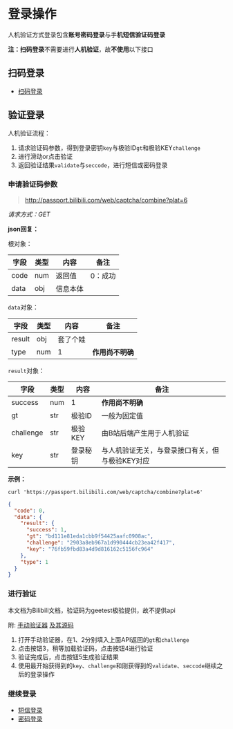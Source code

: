 # 登录操作

人机验证方式登录包含**账号密码登录**与手**机短信验证码登录**

**注：扫码登录**不需要进行**人机验证**，故**不使用**以下接口

## 扫码登录

- [扫码登录](QR.md)

## 验证登录

人机验证流程：

1. 请求验证码参数，得到登录密钥`key`与极验ID`gt`和极验KEY`challenge`
2. 进行滑动or点击验证
3. 返回验证结果`validate`与`seccode`，进行短信或密码登录


### 申请验证码参数

> http://passport.bilibili.com/web/captcha/combine?plat=6

*请求方式：GET*

**json回复：**

根对象：

| 字段   | 类型 | 内容     | 备注         |
| ------ | ---- | -------- | --------- |
| code   | num  | 返回值   | 0：成功     |
| data   | obj  | 信息本体 | |

`data`对象：

| 字段      | 类型  | 内容     | 备注     |
| -------- | ----- | ------ | -------- |
| result   | obj   | 套了个娃 |  |
| type     | num   | 1      | **作用尚不明确** |

`result`对象：

| 字段      | 类型  | 内容     | 备注     |
| -------- | ----- | ------ | -------- |
| success | num | 1 | **作用尚不明确** |
| gt | str | 极验ID | 一般为固定值 |
| challenge | str | 极验KEY | 由B站后端产生用于人机验证 |
| key | str | 登录秘钥 | 与人机验证无关，与登录接口有关，但与极验KEY对应 |

**示例：**

```shell
curl 'https://passport.bilibili.com/web/captcha/combine?plat=6'
```
```json
{
  "code": 0,
  "data": {
    "result": {
      "success": 1,
      "gt": "bd111e81eda1cbb9f54425aafc0908ac",
      "challenge": "2903a8eb967a1d990444cb23ea42f417",
      "key": "76fb59fbd83a4d9d816162c5156fc964"
    },
    "type": 1
  }
}
```


### 进行验证

本文档为Bilibili文档，验证码为geetest极验提供，故不提供api

附: [手动验证器](https://kuresaru.github.io/geetest-validator/)
[及其源码](https://github.com/kuresaru/geetest-validator)

1. 打开手动验证器，在1、2分别填入上面API返回的`gt`和`challenge`
2. 点击按钮3，稍等加载验证码，点击按钮4进行验证
3. 验证完成后，点击按钮5生成验证结果
4. 使用最开始获得到的`key`、`challenge`和刚获得到的`validate`、`seccode`继续之后的登录操作


### 继续登录

- [短信登录](SMS.md)
- [密码登录](password.md)
